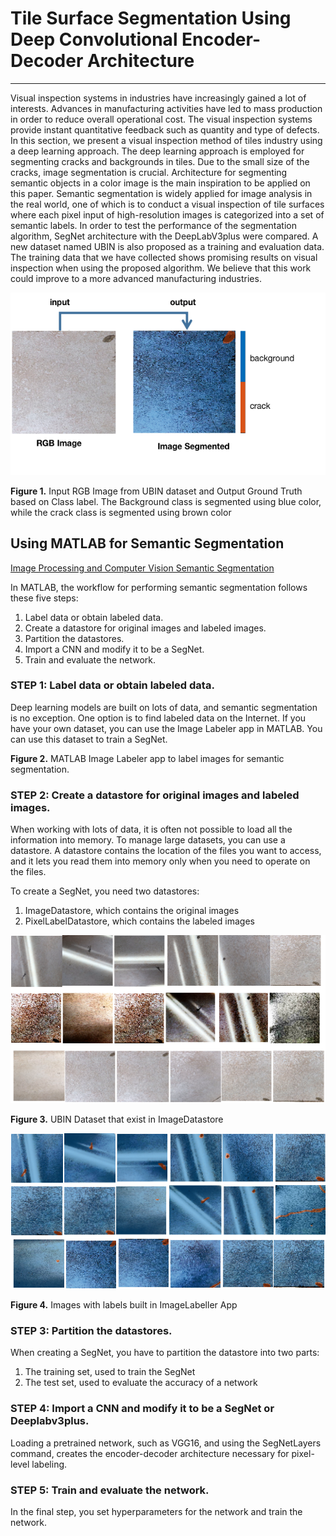 # Tile Surface Segmentation Using Deep Convolutional Encoder-Decoder Architecture
***
Visual inspection systems in industries have increasingly gained a lot of interests. 
Advances in manufacturing activities have led to mass production in order to reduce overall operational cost. 
The visual inspection systems provide instant quantitative feedback such as quantity and type of defects. 
In this section, we present a visual inspection method of tiles industry using a deep learning approach. 
The deep learning approach is employed for segmenting cracks and backgrounds in tiles. 
Due to the small size of the cracks, image segmentation is crucial. 
Architecture for segmenting semantic objects in a color image is the main inspiration to be applied on this paper. 
Semantic segmentation is widely applied for image analysis in the real world, one  of  which is to conduct 
a visual inspection of tile surfaces where each pixel input of high-resolution images is categorized into 
a set of semantic labels. In order to test the performance of the segmentation algorithm, 
SegNet  architecture  with the DeepLabV3plus were compared. A new dataset named UBIN 
is also proposed as a training and evaluation data. The training data that we have collected 
shows promising results on visual inspection when using the proposed algorithm. 
We believe that this work could improve to a more advanced manufacturing industries.

![Image of IO](IO.png)

**Figure 1.** Input RGB Image from UBIN dataset and Output Ground Truth based on  Class  label.  The  Background  class  is  segmented  using  blue  color,  while the crack class is segmented using brown color

## Using MATLAB for Semantic Segmentation

[Image Processing and Computer Vision Semantic Segmentation](https://www.mathworks.com/solutions/image-video-processing/semantic-segmentation.html)

In MATLAB, the workflow for performing semantic segmentation follows these five steps:

1. Label data or obtain labeled data.
2. Create a datastore for original images and labeled images.
3. Partition the datastores.
4. Import a CNN and modify it to be a SegNet.
5. Train and evaluate the network.

### STEP 1: Label data or obtain labeled data.
Deep learning models are built on lots of data, and semantic segmentation is no exception. 
One option is to find labeled data on the Internet. If you have your own dataset, you can use the Image Labeler app in MATLAB. 
You can use this dataset to train a SegNet.


**Figure 2.** MATLAB Image Labeler app to label images for semantic segmentation.

### STEP 2: Create a datastore for original images and labeled images.
When working with lots of data, it is often not possible to load all the information into memory. 
To manage large datasets, you can use a datastore. 
A datastore contains the location of the files you want to access, and it lets you read them into memory only when you need to operate on the files.

To create a SegNet, you need two datastores:

1. ImageDatastore, which contains the original images
2. PixelLabelDatastore, which contains the labeled images

![Image of dataset](dataset.png)

**Figure 3.** UBIN Dataset that exist in ImageDatastore

![Image of groundtruth](groundtruth.png)

**Figure 4.** Images with labels built in ImageLabeller App

### STEP 3: Partition the datastores.
When creating a SegNet, you have to partition the datastore into two parts:

1. The training set, used to train the SegNet
2. The test set, used to evaluate the accuracy of a network

### STEP 4: Import a CNN and modify it to be a SegNet or Deeplabv3plus.
Loading a pretrained network, such as VGG16, and using the SegNetLayers command, creates the encoder-decoder architecture necessary for pixel-level labeling.

### STEP 5: Train and evaluate the network.
In the final step, you set hyperparameters for the network and train the network.

